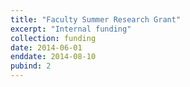 ```yaml
---
title: "Faculty Summer Research Grant"
excerpt: "Internal funding"
collection: funding
date: 2014-06-01
enddate: 2014-08-10
pubind: 2
---
```


